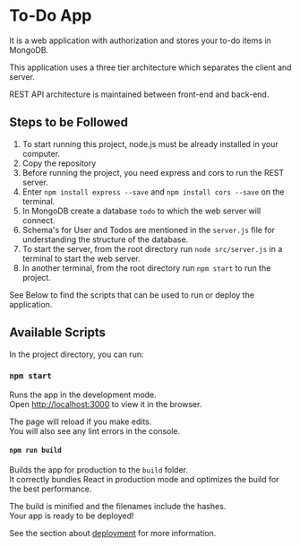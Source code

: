 # To-Do App

It is a web application with authorization and stores your to-do items in MongoDB.

This application uses a three tier architecture which separates the client and server.

REST API architecture is maintained between front-end and back-end.

## Steps to be Followed
1. To start running this project, node.js must be already installed in your computer.
2. Copy the repository
3. Before running the project, you need express and cors to run the REST server.
4. Enter `npm install express --save` and `npm install cors --save` on the terminal.
5. In MongoDB create a database `todo` to which the web server will connect.
6. Schema's for User and Todos are mentioned in the `server.js` file for understanding the structure of the database.
7. To start the server, from the root directory run `node src/server.js` in a terminal to start the web server.
8. In another terminal, from the root directory run `npm start` to run the project.

See Below to find the scripts that can be used to run or deploy the application.



## Available Scripts

In the project directory, you can run:

### `npm start`

Runs the app in the development mode.\
Open [http://localhost:3000](http://localhost:3000) to view it in the browser.

The page will reload if you make edits.\
You will also see any lint errors in the console.



#### `npm run build`

Builds the app for production to the `build` folder.\
It correctly bundles React in production mode and optimizes the build for the best performance.

The build is minified and the filenames include the hashes.\
Your app is ready to be deployed!

See the section about [deployment](https://facebook.github.io/create-react-app/docs/deployment) for more information.




